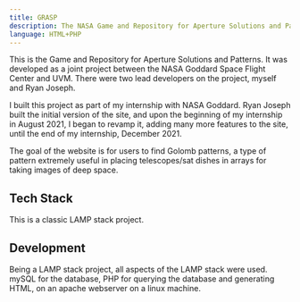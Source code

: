 ```yaml
---
title: GRASP
description: The NASA Game and Repository for Aperture Solutions and Patterns
language: HTML+PHP
---
```


This is the Game and Repository for Aperture Solutions and Patterns. It was developed as a joint project between the NASA Goddard Space Flight Center and UVM. There were two lead developers on the project, myself and Ryan Joseph.

I built this project as part of my internship with NASA Goddard. Ryan Joseph built the initial version of the site, and upon the beginning of my internship in August 2021, I began to revamp it, adding many more features to the site, until the end of my internship, December 2021.

The goal of the website is for users to find Golomb patterns, a type of pattern extremely useful in placing telescopes/sat dishes in arrays for taking images of deep space.

## Tech Stack

This is a classic LAMP stack project.

## Development

Being a LAMP stack project, all aspects of the LAMP stack were used. mySQL for the database, PHP for querying the database and generating HTML, on an apache webserver on a linux machine.

